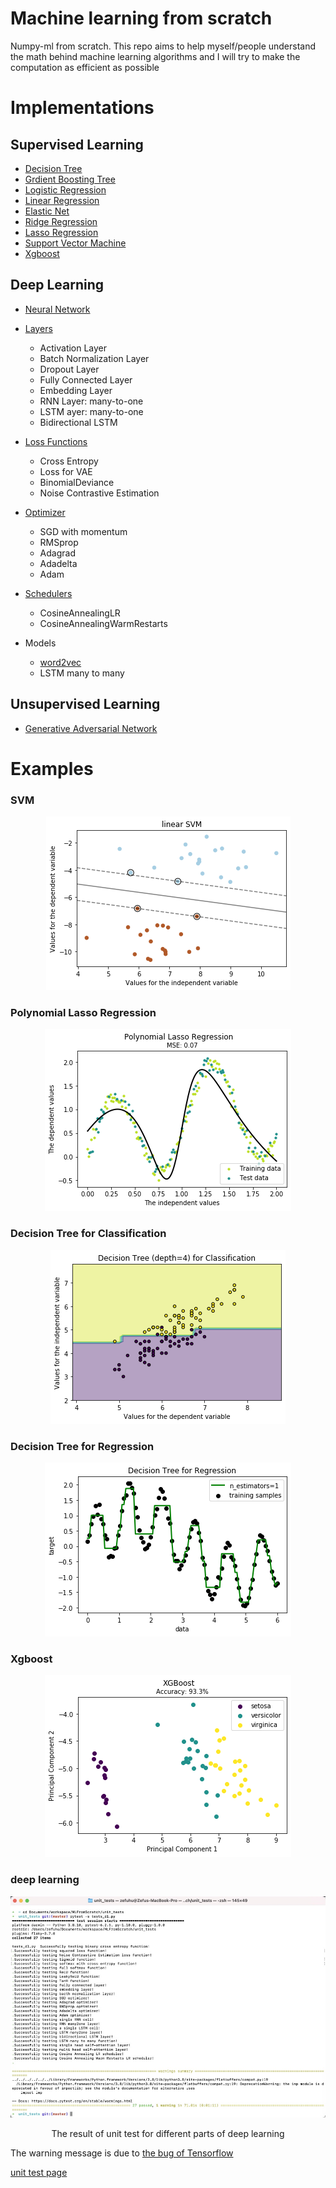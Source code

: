 # Machine learning from scratch
Numpy-ml from scratch. This repo aims to help myself/people understand the math behind
machine learning algorithms and I will try to make the computation as
efficient as possible

# Implementations

## Supervised Learning

- [Decision Tree](https://github.com/QinglinGou/MLFromScratch/blob/master/numpy_ml/supervised_learning/decision_tree.py)
- [Grdient Boosting Tree](https://github.com/QinglinGou/MLFromScratch/blob/master/numpy_ml/supervised_learning/gradient_boosting.py)
- [Logistic Regression](https://github.com/QinglinGou/MLFromScratch/blob/master/numpy_ml/supervised_learning/logistic_regression.py)
- [Linear Regression](https://github.com/eriklindernoren/ML-From-Scratch/blob/master/mlfromscratch/supervised_learning/regression.py)
- [Elastic Net](https://github.com/eriklindernoren/ML-From-Scratch/blob/master/mlfromscratch/supervised_learning/regression.py)
- [Ridge Regression](https://github.com/QinglinGou/MLFromScratch/blob/master/numpy_ml/supervised_learning/regression.py)
- [Lasso Regression](https://github.com/QinglinGou/MLFromScratch/blob/master/numpy_ml/supervised_learning/regression.py)
- [Support Vector Machine](https://github.com/QinglinGou/MLFromScratch/blob/master/numpy_ml/supervised_learning/support_vector_machine.py)
- [Xgboost](https://github.com/QinglinGou/MLFromScratch/blob/master/numpy_ml/supervised_learning/xgboost.py)

## Deep Learning

- [Neural Network](https://github.com/QinglinGou/MLFromScratch/blob/master/numpy_ml/deep_learning/neural_network.py)
- [Layers](https://github.com/QinglinGou/MLFromScratch/blob/master/numpy_ml/deep_learning/layers.py)

  * Activation Layer
  * Batch Normalization Layer
  * Dropout Layer
  * Fully Connected Layer
  * Embedding Layer
  * RNN Layer: many-to-one
  * LSTM ayer: many-to-one
  * Bidirectional LSTM
- [Loss Functions](https://github.com/QinglinGou/MLFromScratch/blob/master/numpy_ml/deep_learning/loss_functions.py)

  * Cross Entropy
  * Loss for VAE
  * BinomialDeviance
  * Noise Contrastive Estimation

- [Optimizer](https://github.com/QinglinGou/MLFromScratch/blob/master/numpy_ml/deep_learning/optimizers.py)

  * SGD with momentum
  * RMSprop
  * Adagrad
  * Adadelta
  * Adam

- [Schedulers](https://github.com/QinglinGou/MLFromScratch/blob/master/numpy_ml/deep_learning/schedulers.py)
  * CosineAnnealingLR
  * CosineAnnealingWarmRestarts

- Models
  * [word2vec](https://github.com/QinglinGou/MLFromScratch/blob/master/numpy_ml/deep_learning/models/word2vec.py)
  * LSTM many to many

## Unsupervised Learning

- [Generative Adversarial Network](https://github.com/QinglinGou/MLFromScratch/blob/master/numpy_ml/unsupervised_learning/generative_adversarial_network.py)

# Examples

### SVM
<p align="center">
<img src="/images/svm.png">
</p>

### Polynomial Lasso Regression
<p align="center">
<img src="/images/poly_lasso_regress.png">
</p>


### Decision Tree for Classification
<p align="center">
<img src="/images/decision_tree_classification.png">
</p>

### Decision Tree for Regression
<p align="center">
<img src="/images/decision_tree_regression.png">
</p>

### Xgboost
<p align="center">
<img src="/images/xgb.png">
</p>

### deep learning

<p align="center">
<img src="/images/unit_test.png">
</p>
<p align="center">
    The result of unit test for different parts of deep learning
</p>

The warning message is due to [the bug of Tensorflow](https://github.com/tensorflow/tensorflow/issues/31412)

[unit test page](https://github.com/Superhzf/MLFromScratch/tree/master/unit_tests)

